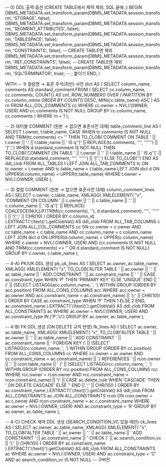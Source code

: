 -- 0) DDL 출력 옵션 (CREATE TABLE에서 제약 제외, SQL 끝에 ;)
BEGIN
  DBMS_METADATA.set_transform_param(DBMS_METADATA.session_transform, 'STORAGE', false);
  DBMS_METADATA.set_transform_param(DBMS_METADATA.session_transform, 'SEGMENT_ATTRIBUTES', false);
  DBMS_METADATA.set_transform_param(DBMS_METADATA.session_transform, 'TABLESPACE', false);
  DBMS_METADATA.set_transform_param(DBMS_METADATA.session_transform, 'CONSTRAINTS', false);      -- CREATE TABLE엔 제외
  DBMS_METADATA.set_transform_param(DBMS_METADATA.session_transform, 'REF_CONSTRAINTS', false);  -- CREATE TABLE엔 제외
  DBMS_METADATA.set_transform_param(DBMS_METADATA.session_transform, 'SQLTERMINATOR', true);     -- ; 붙이기
END;
/

WITH
-- 1) 컬럼명 → 표준 주석(최빈) 사전
dict AS (
  SELECT column_name, comments AS standard_comment
  FROM (
    SELECT
        cc.column_name,
        cc.comments,
        COUNT(*) AS cnt,
        ROW_NUMBER() OVER (
          PARTITION BY cc.column_name
          ORDER BY COUNT(*) DESC, MIN(cc.table_name) ASC
        ) AS rn
    FROM   ALL_COL_COMMENTS cc
    WHERE  cc.owner = NVL(:OWNER, USER)
      AND  cc.comments IS NOT NULL
    GROUP  BY cc.column_name, cc.comments
  )
  WHERE rn = 1
),

-- 2) 테이블 COMMENT (원본 → 없으면 표준사전 대체)
table_comment_line AS (
  SELECT
      t.owner,
      t.table_name,
      CASE
        WHEN tc.comments IS NOT NULL AND TRIM(tc.comments) <> '' THEN
          TO_CLOB('COMMENT ON TABLE ' || t.owner || '.' || t.table_name ||
                  ' IS q''[' || REPLACE(tc.comments, '''', '''''') || ']'';')
        WHEN d.standard_comment IS NOT NULL THEN
          TO_CLOB('COMMENT ON TABLE ' || t.owner || '.' || t.table_name ||
                  ' IS q''[' || REPLACE(d.standard_comment, '''', '''''') || ']'';')
        ELSE
          TO_CLOB('')
      END AS ddl_clob
  FROM ALL_TABLES t
  LEFT JOIN ALL_TAB_COMMENTS tc
    ON tc.owner = t.owner AND tc.table_name = t.table_name
  LEFT JOIN dict d
    ON UPPER(d.column_name) = UPPER(t.table_name)
  WHERE t.owner = NVL(:OWNER, USER)
),

-- 3) 컬럼 COMMENT (원본 → 없으면 표준사전 대체)
column_comment_lines AS (
  SELECT
      c.owner,
      c.table_name,
      XMLAGG(
        XMLELEMENT(
          "x",
          'COMMENT ON COLUMN ' || c.owner || '.' || c.table_name || '.' || c.column_name ||
          ' IS q''[' ||
          REPLACE(
            COALESCE(NULLIF(TRIM(cc.comments), ''), d.standard_comment),
            '''', ''''''
          ) || ']'';' || CHR(10)
        )
        ORDER BY c.column_id
      ).EXTRACT('//text()').getClobVal() AS ddl_clob
  FROM ALL_TAB_COLUMNS c
  LEFT JOIN ALL_COL_COMMENTS cc
    ON cc.owner = c.owner AND cc.table_name = c.table_name AND cc.column_name = c.column_name
  LEFT JOIN dict d
    ON UPPER(d.column_name) = UPPER(c.column_name)
  WHERE c.owner = NVL(:OWNER, USER)
    AND (cc.comments IS NOT NULL AND TRIM(cc.comments) <> '' OR d.standard_comment IS NOT NULL)
  GROUP BY c.owner, c.table_name
),

-- 4-A) PK/UK DDL 생성
pk_uk_lines AS (
  SELECT
      ac.owner,
      ac.table_name,
      XMLAGG(
        XMLELEMENT(
          "x",
          TO_CLOB('ALTER TABLE ' || ac.owner || '.' || ac.table_name ||
                  ' ADD CONSTRAINT ' || ac.constraint_name || ' ' ||
                  CASE ac.constraint_type WHEN 'P' THEN 'PRIMARY KEY' ELSE 'UNIQUE' END ||
                  ' (' ||
                  (SELECT LISTAGG(acc.column_name, ', ') WITHIN GROUP (ORDER BY acc.position)
                     FROM ALL_CONS_COLUMNS acc
                    WHERE acc.owner = ac.owner AND acc.constraint_name = ac.constraint_name)
                  || ');' || CHR(10))
        )
        ORDER BY CASE ac.constraint_type WHEN 'P' THEN 1 ELSE 2 END, ac.constraint_name
      ).EXTRACT('//text()').getClobVal() AS ddl_clob
  FROM ALL_CONSTRAINTS ac
  WHERE ac.owner = NVL(:OWNER, USER)
    AND ac.constraint_type IN ('P','U')
  GROUP BY ac.owner, ac.table_name
),

-- 4-B) FK DDL 생성 (ON DELETE 규칙 반영)
fk_lines AS (
  SELECT
      ac.owner,
      ac.table_name,
      XMLAGG(
        XMLELEMENT(
          "x",
          TO_CLOB('ALTER TABLE ' || ac.owner || '.' || ac.table_name ||
                  ' ADD CONSTRAINT ' || ac.constraint_name || ' FOREIGN KEY (' ||
                  (SELECT LISTAGG(cc.column_name, ', ') WITHIN GROUP (ORDER BY cc.position)
                     FROM ALL_CONS_COLUMNS cc
                    WHERE cc.owner = ac.owner AND cc.constraint_name = ac.constraint_name) ||
                  ') REFERENCES ' || rcon.owner || '.' || rcon.table_name || ' (' ||
                  (SELECT LISTAGG(rcc.column_name, ', ') WITHIN GROUP (ORDER BY rcc.position)
                     FROM ALL_CONS_COLUMNS rcc
                    WHERE rcc.owner = rcon.owner AND rcc.constraint_name = rcon.constraint_name) ||
                  ')' ||
                  CASE ac.delete_rule WHEN 'CASCADE' THEN ' ON DELETE CASCADE' ELSE '' END ||
                  ';' || CHR(10))
        )
        ORDER BY ac.constraint_name
      ).EXTRACT('//text()').getClobVal() AS ddl_clob
  FROM ALL_CONSTRAINTS ac
  JOIN ALL_CONSTRAINTS rcon
    ON rcon.owner = ac.r_owner AND rcon.constraint_name = ac.r_constraint_name
  WHERE ac.owner = NVL(:OWNER, USER)
    AND ac.constraint_type = 'R'
  GROUP BY ac.owner, ac.table_name
),

-- 4-C) CHECK 제약 DDL 생성 (SEARCH_CONDITION_VC 있을 때만)
ck_lines AS (
  SELECT
      ac.owner,
      ac.table_name,
      XMLAGG(
        XMLELEMENT(
          "x",
          TO_CLOB('ALTER TABLE ' || ac.owner || '.' || ac.table_name ||
                  ' ADD CONSTRAINT ' || ac.constraint_name ||
                  ' CHECK (' || ac.search_condition_vc || ');' || CHR(10))
        )
        ORDER BY ac.constraint_name
      ).EXTRACT('//text()').getClobVal() AS ddl_clob
  FROM ALL_CONSTRAINTS ac
  WHERE ac.owner = NVL(:OWNER, USER)
    AND ac.constraint_type = 'C'
    AND ac.search_condition_vc IS NOT NULL     -- 구버전
